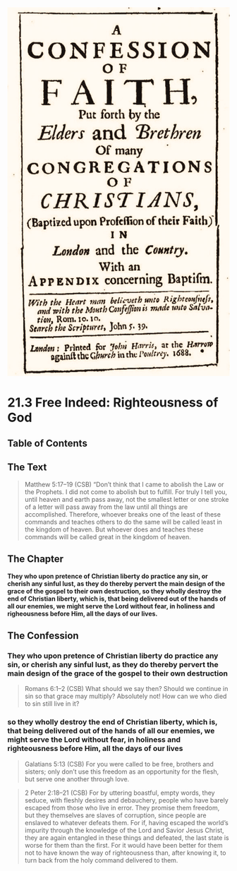 <img class="intro-right" src="art-1689.png">

# 21.3 Free Indeed: Righteousness of God

## Table of Contents

<!-- toc -->

## The Text

>Matthew 5:17–19 (CSB) “Don’t think that I came to abolish the Law or the Prophets. I did not come to abolish but to fulfill. For truly I tell you, until heaven and earth pass away, not the smallest letter or one stroke of a letter will pass away from the law until all things are accomplished. Therefore, whoever breaks one of the least of these commands and teaches others to do the same will be called least in the kingdom of heaven. But whoever does and teaches these commands will be called great in the kingdom of heaven.

## The Chapter

**They who upon pretence of Christian liberty do practice any sin, or cherish any sinful lust, as they do thereby pervert the main design of the grace of the gospel to their own destruction, so they wholly destroy the end of Christian liberty, which is, that being delivered out of the hands of all our enemies, we might serve the Lord without fear, in holiness and righeousness before Him, all the days of our lives.**

## The Confession

### They who upon pretence of Christian liberty do practice any sin, or cherish any sinful lust, as they do thereby pervert the main design of the grace of the gospel to their own destruction

>Romans 6:1–2 (CSB) What should we say then? Should we continue in sin so that grace may multiply? Absolutely not! How can we who died to sin still live in it?

### so they wholly destroy the end of Christian liberty, which is, that being delivered out of the hands of all our enemies, we might serve the Lord without fear, in holiness and righteousness before Him, all the days of our lives

>Galatians 5:13 (CSB) For you were called to be free, brothers and sisters; only don’t use this freedom as an opportunity for the flesh, but serve one another through love.

>2 Peter 2:18–21 (CSB) For by uttering boastful, empty words, they seduce, with fleshly desires and debauchery, people who have barely escaped from those who live in error. They promise them freedom, but they themselves are slaves of corruption, since people are enslaved to whatever defeats them. For if, having escaped the world’s impurity through the knowledge of the Lord and Savior Jesus Christ, they are again entangled in these things and defeated, the last state is worse for them than the first. For it would have been better for them not to have known the way of righteousness than, after knowing it, to turn back from the holy command delivered to them.
